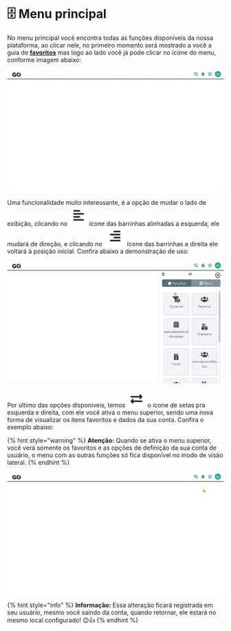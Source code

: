 # 🗄️ Menu principal

No menu principal você encontra todas as funções disponíveis da nossa plataforma, ao clicar nele, no primeiro momento será mostrado a você a guia de **[favoritos](/erp-v2/primeiro_acesso/favoritos.md)** mas logo ao lado você já pode clicar no ícone do menu, conforme imagem abaixo:

![](/erp-v2/assets/menu_principal.gif)

Uma funcionalidade muito interessante, é a opção de mudar o lado de exibição, clicando no <img src="/erp-v2/assets/icone_menu_lado_esquerdo.png" alt="" data-size="line"> ícone das barrinhas alinhadas a esquerda, ele mudará de direção, e clicando no <img src="/erp-v2/assets/icone_menu_lado_direito.png" alt="" data-size="line"> ícone das barrinhas a direita ele voltará à posição inicial. Confira abaixo a demonstração de uso:

![](/erp-v2/assets/menu_principal_mudar_lado.gif)

Por último das opções disponíveis, temos <img src="/erp-v2/assets/icone_menu_superior.png" alt="" data-size="line"> o ícone de setas pra esquerda e direita, com ele você ativa o menu superior, sendo uma nova forma de visualizar os itens favoritos e dados da sua conta. Confira o exemplo abaixo:

{% hint style="warning" %}
**Atenção:** Quando se ativa o menu superior, você verá somente os favoritos e as opções de definição da sua conta de usuário, o menu com as outras funções só fica disponível no modo de visão lateral.
{% endhint %}

![](/erp-v2/assets/menu_principal_superior.gif)

{% hint style="info" %}
**Informação:** Essa alteração ficará registrada em seu usuário, mesmo você saindo da conta, quando retornar, ele estará no mesmo local configurado! 😉👍
{% endhint %}
